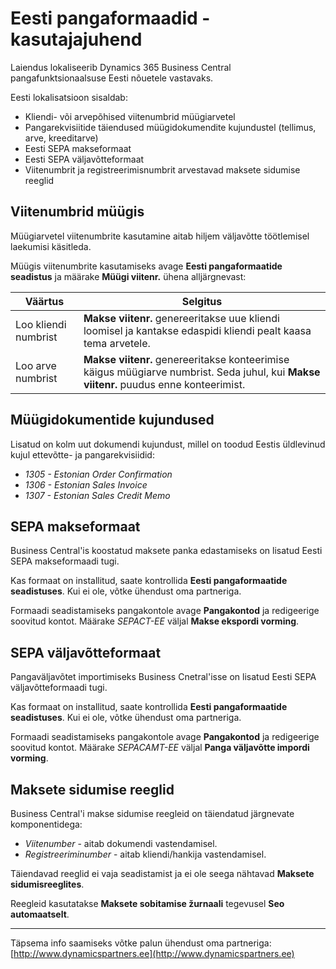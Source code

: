 ---
---
# Eesti pangaformaadid - kasutajajuhend
Laiendus lokaliseerib Dynamics 365 Business Central pangafunktsionaalsuse Eesti nõuetele vastavaks.

Eesti lokalisatsioon sisaldab:
- Kliendi- või arvepõhised viitenumbrid müügiarvetel
- Pangarekvisiitide täiendused müügidokumendite kujundustel (tellimus, arve, kreeditarve)
- Eesti SEPA makseformaat
- Eesti SEPA väljavõtteformaat
- Viitenumbrit ja registreerimisnumbrit arvestavad maksete sidumise reeglid

## Viitenumbrid müügis
Müügiarvetel viitenumbrite kasutamine aitab hiljem väljavõtte töötlemisel laekumisi käsitleda.

Müügis viitenumbrite kasutamiseks avage **Eesti pangaformaatide seadistus** ja määrake **Müügi viitenr.** ühena alljärgnevast:

Väärtus | Selgitus
-- | --
Loo kliendi numbrist | **Makse viitenr.** genereeritakse uue kliendi loomisel ja kantakse edaspidi kliendi pealt kaasa tema arvetele.
Loo arve numbrist | **Makse viitenr.** genereeritakse konteerimise käigus müügiarve numbrist. Seda juhul, kui **Makse viitenr.** puudus enne konteerimist.

## Müügidokumentide kujundused
Lisatud on kolm uut dokumendi kujundust, millel on toodud Eestis üldlevinud kujul ettevõtte- ja pangarekvisiidid:
-  *1305 - Estonian Order Confirmation*
-  *1306 - Estonian Sales Invoice*
-  *1307 - Estonian Sales Credit Memo*

## SEPA makseformaat
Business Central'is koostatud maksete panka edastamiseks on lisatud Eesti SEPA makseformaadi tugi.

Kas formaat on installitud, saate kontrollida **Eesti pangaformaatide seadistuses**. Kui ei ole, võtke ühendust oma partneriga.

Formaadi seadistamiseks pangakontole avage **Pangakontod** ja redigeerige soovitud kontot. Määrake *SEPACT-EE* väljal **Makse ekspordi vorming**.

## SEPA väljavõtteformaat
Pangaväljavõtet importimiseks Business Cnetral'isse on lisatud Eesti SEPA väljavõtteformaadi tugi.

Kas formaat on installitud, saate kontrollida **Eesti pangaformaatide seadistuses**. Kui ei ole, võtke ühendust oma partneriga.

Formaadi seadistamiseks pangakontole avage **Pangakontod** ja redigeerige soovitud kontot. Määrake *SEPACAMT-EE* väljal **Panga väljavõtte impordi vorming**.

## Maksete sidumise reeglid
Business Central'i makse sidumise reegleid on täiendatud järgnevate komponentidega: 
-  *Viitenumber* - aitab dokumendi vastendamisel.
-  *Registreeriminumber* - aitab kliendi/hankija vastendamisel.

Täiendavad reeglid ei vaja seadistamist ja ei ole seega nähtavad **Maksete sidumisreeglites**.

Reegleid kasutatakse **Maksete sobitamise žurnaali** tegevusel  **Seo automaatselt**.

***

Täpsema info saamiseks võtke palun ühendust oma partneriga:  
[http://www.dynamicspartners.ee](http://www.dynamicspartners.ee)
